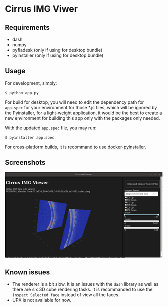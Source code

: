 # Cirrus IMG Viwer

## Requirements
- dash
- numpy
- pyfladesk (only if using for desktop bundle)
- pyinstaller (only if using for desktop bundle)

## Usage
For development, simply:
```
$ python app.py
```

For build for desktop, you will need to edit the dependency path for ```app.spec``` for your environment for those *.js files, which will be ignored by the Pyinstaller, for a light-weight application, it would be the best to create a new environment for building this app only with the packages only needed.

With the updated ```app.spec``` file, you may run:
```
$ pyinstaller app.spec
```

For cross-platform builds, it is recommand to use [docker-pyinstaller](https://github.com/cdrx/docker-pyinstaller).

## Screenshots
![screenshot](./misc/sc.png)

## Known issues
- The renderer is a bit slow. It is an issues with the ```dash``` library as well as there are six 3D cube rendering tasks. It is recommanded to use the ```Inspect Selected face``` instead of view all the faces.
- UPX is not avaliable for now.